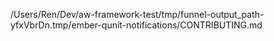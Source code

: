 /Users/Ren/Dev/aw-framework-test/tmp/funnel-output_path-yfxVbrDn.tmp/ember-qunit-notifications/CONTRIBUTING.md